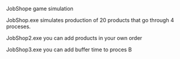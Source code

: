 JobShope game simulation

JobShop.exe simulates production of 20 products that go through 4 proceses.

JobShop2.exe you can add products in your own order

JobShop3.exe you can add buffer time to proces B
